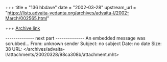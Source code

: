 +++
title = "136 hbdave"
date = "2002-03-28"
upstream_url = "https://lists.advaita-vedanta.org/archives/advaita-l/2002-March/002565.html"

+++
[Archive link](https://lists.advaita-vedanta.org/archives/advaita-l/2002-March/002565.html)


-------------- next part --------------
An embedded message was scrubbed...
From: unknown sender
Subject: no subject
Date: no date
Size: 38
URL: </archives/advaita-l/attachments/20020328/98ca308b/attachment.mht>
